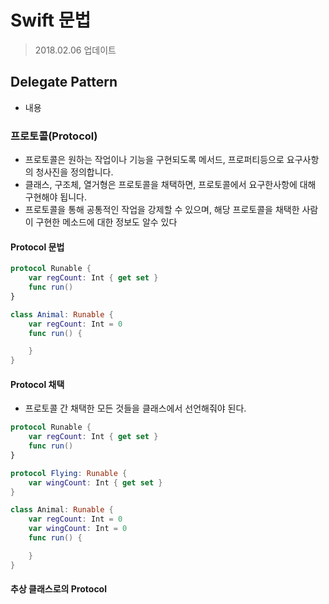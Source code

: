 # Swift 문법
> 2018.02.06 업데이트    

## Delegate Pattern
* 내용

### 프로토콜(Protocol)
* 프로토콜은 원하는 작업이나 기능을 구현되도록 메서드, 프로퍼티등으로 요구사항의 청사진을 정의합니다.  
* 클래스, 구조체, 열거형은 프로토콜을 채택하면, 프로토콜에서 요구한사항에 대해 구현해야 됩니다.   
* 프로토콜을 통해 공통적인 작업을 강제할 수 있으며, 해당 프로토콜을 채택한 사람이 구현한 메소드에 대한 정보도 알수 있다

#### Protocol 문법
```swift
protocol Runable { 
    var regCount: Int { get set }
    func run()
}

class Animal: Runable {
    var regCount: Int = 0
    func run() {

    }
}
```

#### Protocol 채택
* 프로토콜 간 채택한 모든 것들을 클래스에서 선언해줘야 된다.

```swift
protocol Runable { 
    var regCount: Int { get set }
    func run()
}

protocol Flying: Runable {
    var wingCount: Int { get set }
}

class Animal: Runable {
    var regCount: Int = 0
    var wingCount: Int = 0
    func run() {

    }
}
```

#### 추상 클래스로의 Protocol